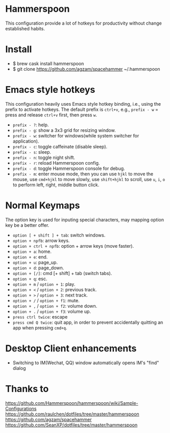# Hammerspoon
This configuration provide a lot of hotkeys for productivity without change established habits.

# Install
  - $ brew cask install hammerspoon
  - $ git clone https://github.com/agzam/spacehammer ~/.hammerspoon

# Emacs style hotkeys
  This configuration heavily uses Emacs style hotkey binding, i.e., using the prefix to activate hotkeys.
  The default prefix is `ctrl+v`, e.g., `prefix - w` = press and release `ctrl+v` first, then press `w`.

  - `prefix - ?`: help.
  - `prefix - g`: show a 3x3 grid for resizing window.
  - `prefix - w`: switcher for windows(while system switcher for application).
  - `prefix - c`: toggle caffeinate (disable sleep).
  - `prefix - s`: sleep.
  - `prefix - n`: toggle night shift.
  - `prefix - r`: reload Hammerspoon config.
  - `prefix - d`: toggle Hammerspoon console for debug.
  - `prefix - m`: enter mouse mode, then you can use `hjkl` to move the mouse, use `cmd+hjkl` to move slowly, use `shift+hjkl` to scroll, use `u`, `i`, `o` to perform left, right, middle button click.

# Normal Keymaps
  The option key is used for inputing special characters, may mapping option key be a better offer.

  - `option [ + shift ] + tab`: switch windows.
  - `option + npfb`: arrow keys.
  - `option + ctrl + npfb`: option + arrow keys (move faster).
  - `option + a`: home.
  - `option + e`: end.
  - `option + u`: page_up.
  - `option + d`: page_down.
  - `option + [/]`: cmd [+ shift] + tab (switch tabs).
  - `option + q`: esc.
  - `option + m` / `option + 1`: play.
  - `option + <` / `option + 2`: previous track.
  - `option + >` / `option + 3`: next track.
  - `option + /` / `option + f1`: mute.
  - `option + ,` / `option + f2`: volume down.
  - `option + .` / `option + f3`: volume up.
  - `press ctrl twice`: escape
  - `press cmd Q twice`: quit app, in order to prevent accidentally quitting an app when pressing `cmd+q`.

#  Desktop Client enhancements
  - Switching to IM(Wechat, QQ) window automatically opens IM's "find" dialog

# Thanks to
https://github.com/Hammerspoon/hammerspoon/wiki/Sample-Configurations
https://github.com/raulchen/dotfiles/tree/master/hammerspoon
https://github.com/agzam/spacehammer
https://github.com/SeanXP/dotfiles/tree/master/hammerspoon


